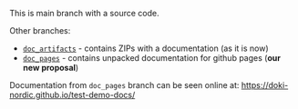 This is main branch with a source code.

Other branches:
* [`doc_artifacts`](https://github.com/doki-nordic/test-demo-docs/tree/doc_artifacts) - contains ZIPs with a documentation (as it is now)
* [`doc_pages`](https://github.com/doki-nordic/test-demo-docs/tree/doc_pages) - contains unpacked documentation for github pages (**our new proposal**)

Documentation from `doc_pages` branch can be seen online at: https://doki-nordic.github.io/test-demo-docs/

